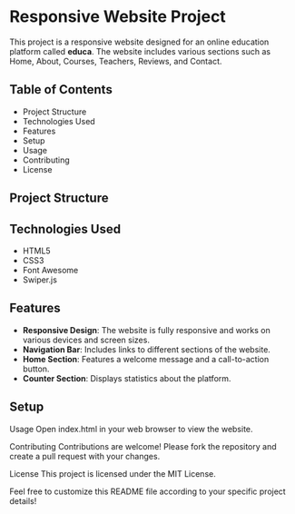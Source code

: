 # Responsive Website Project

This project is a responsive website designed for an online education platform called **educa**. The website includes various sections such as Home, About, Courses, Teachers, Reviews, and Contact.

## Table of Contents

- Project Structure
- Technologies Used
- Features
- Setup
- Usage
- Contributing
- License

## Project Structure


## Technologies Used

- HTML5
- CSS3
- Font Awesome
- Swiper.js

## Features

- **Responsive Design**: The website is fully responsive and works on various devices and screen sizes.
- **Navigation Bar**: Includes links to different sections of the website.
- **Home Section**: Features a welcome message and a call-to-action button.
- **Counter Section**: Displays statistics about the platform.

## Setup

Usage
Open index.html in your web browser to view the website.

Contributing
Contributions are welcome! Please fork the repository and create a pull request with your changes.

License
This project is licensed under the MIT License.



Feel free to customize this README file according to your specific project details!
